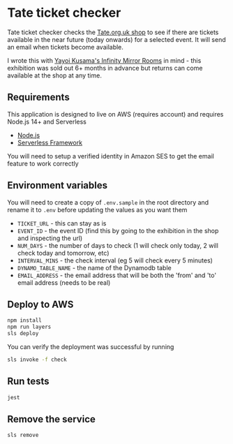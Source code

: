 # Tate ticket checker

Tate ticket checker checks the [Tate.org.uk shop](https://shop.tate.org.uk) to see if there are tickets available in the near future (today onwards) for a selected event. It will send an email when tickets become available.

I wrote this with [Yayoi Kusama's Infinity Mirror Rooms](https://www.tate.org.uk/whats-on/tate-modern/exhibition/yayoi-kusama-infinity-mirror-rooms) in mind - this exhibition was sold out 6+ months in advance but returns can come available at the shop at any time.

## Requirements

This application is designed to live on AWS (requires account) and requires Node.js 14+ and Serverless

- [Node.js](https://nodejs.org)
- [Serverless Framework](https://www.serverless.com/)

You will need to setup a verified identity in Amazon SES to get the email feature to work correctly

## Environment variables

You will need to create a copy of `.env.sample` in the root directory and rename it to `.env` before updating the values as you want them

- `TICKET_URL` - this can stay as is
- `EVENT_ID` - the event ID (find this by going to the exhibition in the shop and inspecting the url)
- `NUM_DAYS` - the number of days to check (1 will check only today, 2 will check today and tomorrow, etc)
- `INTERVAL_MINS` - the check interval (eg 5 will check every 5 minutes)
- `DYNAMO_TABLE_NAME` - the name of the Dynamodb table
- `EMAIL_ADDRESS` - the email address that will be both the 'from' and 'to' email address (needs to be real)

## Deploy to AWS

```bash
npm install
npm run layers
sls deploy
```

You can verify the deployment was successful by running

```bash
sls invoke -f check
```

## Run tests

```bash
jest
```

## Remove the service

```bash
sls remove
```
